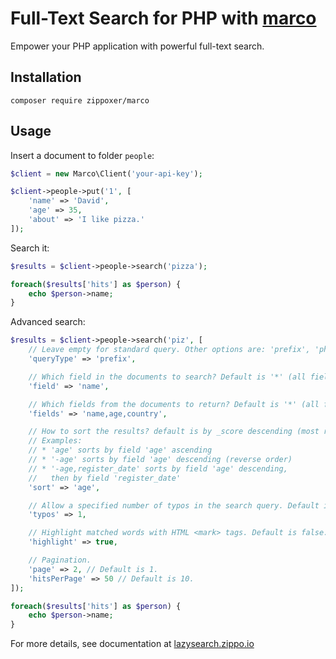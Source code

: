 # Full-Text Search for PHP with [marco](http://marco.zippo.io)
Empower your PHP application with powerful full-text search.

## Installation

```
composer require zippoxer/marco
```

## Usage

Insert a document to folder `people`:

```php
$client = new Marco\Client('your-api-key');

$client->people->put('1', [
    'name' => 'David',
    'age' => 35,
    'about' => 'I like pizza.'
]);
```

Search it:

```php
$results = $client->people->search('pizza');

foreach($results['hits'] as $person) {
    echo $person->name;
}
```

Advanced search:

```php
$results = $client->people->search('piz', [
    // Leave empty for standard query. Other options are: 'prefix', 'phrase' and 'advanced'.
    'queryType' => 'prefix',

    // Which field in the documents to search? Default is '*' (all fields).
    'field' => 'name',

    // Which fields from the documents to return? Default is '*' (all fields).
    'fields' => 'name,age,country',

    // How to sort the results? default is by _score descending (most relevant first).
    // Examples:
    // * 'age' sorts by field 'age' ascending
    // * '-age' sorts by field 'age' descending (reverse order)
    // * '-age,register_date' sorts by field 'age' descending,
    //   then by field 'register_date'
    'sort' => 'age',

    // Allow a specified number of typos in the search query. Default is 0 (no typos allowed).
    'typos' => 1,

    // Highlight matched words with HTML <mark> tags. Default is false.
    'highlight' => true,

    // Pagination.
    'page' => 2, // Default is 1.
    'hitsPerPage' => 50 // Default is 10.
]);

foreach($results['hits'] as $person) {
    echo $person->name;
}
```

For more details, see documentation at [lazysearch.zippo.io](http://lazysearch.zippo.io)